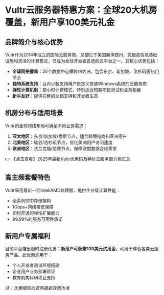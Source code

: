 # Vultr云服务器特惠方案：全球20大机房覆盖，新用户享100美元礼金

## 品牌简介与核心优势

Vultr作为2014年成立的国际云服务商，总部位于美国新泽西州，凭借高性能基础设施和灵活的计费模式，已成为全球开发者首选的云平台之一。其核心优势包括：

- **全球网络覆盖**：20个数据中心横跨四大洲，包含东京、新加坡、洛杉矶等热门节点
- **独特系统支持**：业内少数支持用户自定义安装Windows系统的云服务商
- **弹性计费机制**：按小时计费模式，特别适合短期项目测试和业务拓展
- **新手友好**：提供完整的文档支持和开发者生态

## 机房分布与适用场景

Vultr的全球网络布局可满足不同业务需求：

1. **亚太地区**：东京/新加坡/悉尼节点，适合跨境电商和亚洲用户
2. **北美地区**：硅谷/洛杉矶节点，优化美洲用户访问速度
3. **欧洲地区**：法兰克福/伦敦节点，保障欧盟数据合规需求

👉 [【点击查看】2025年最新Vultr优惠码及特价云服务器方案汇总](https://bit.ly/VuLtr)

## 高主频套餐特色

Vultr采用最新一代Intel/AMD处理器，提供企业级计算性能：

- 全系列SSD存储架构
- 1Gbps+网络带宽保障
- 即时开通的弹性扩展能力
- 99.99%的服务可用性承诺

## 新用户专属福利

目前平台推出限时注册优惠：**新用户可获赠100美元试用金**，可用于体验各类云服务产品。此优惠适用于：

- 个人开发者测试环境搭建
- 企业用户业务部署验证
- 教育机构科研项目支持

*注：优惠细则以官网最新政策为准*